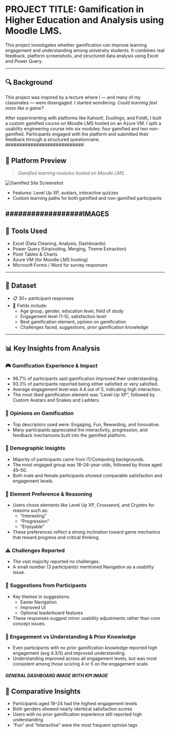 # PROJECT TITLE: Gamification in Higher Education and Analysis using Moodle LMS.

This project investigates whether gamification can improve learning engagement and understanding among university students. It combines real feedback, platform screenshots, and structured data analysis using Excel and Power Query.

---

## 🔍 Background

This project was inspired by a lecture where I — and many of my classmates — were disengaged. I started wondering: *Could learning feel more like a game?*

After experimenting with platforms like Kahoot!, Duolingo, and FoldIt, I built a custom gamified course on Moodle LMS hosted on an Azure VM. I split a usability engineering course into six modules: four gamified and two non-gamified. Participants engaged with the platform and submitted their feedback through a structured questionnaire.
############################
## 📸 Platform Preview

> *Gamified learning modules hosted on Moodle LMS.*

![Gamified Site Screenshot](site_screenshots/moodle_homepage.png)

- Features: Level Up XP, avatars, interactive quizzes
- Custom learning paths for both gamified and non-gamified participants

##################IMAGES
---

## 🧰 Tools Used

- Excel (Data Cleaning, Analysis, Dashboards)
- Power Query (Unpivoting, Merging, Theme Extraction)
- Pivot Tables & Charts
- Azure VM (for Moodle LMS hosting)
- Microsoft Forms / Word for survey responses


---

## 🧪 Dataset

- 📋 30+ participant responses
- 📂 Fields include:
  - Age group, gender, education level, field of study
  - Engagement level (1–5), satisfaction level
  - Best gamification element, opinion on gamification
  - Challenges faced, suggestions, prior gamification knowledge

---

## 📊 Key Insights from Analysis

### 🎮 Gamification Experience & Impact
- 96.7% of participants said gamification improved their understanding.
- 93.3% of participants reported being either satisfied or very satisfied.
- Average engagement level was 4.4 out of 5, indicating high interaction.
- The most liked gamification element was “Level Up XP”, followed by Custom Avatars and Snakes and Ladders.

### 🧠 Opinions on Gamification
- Top descriptors used were: Engaging, Fun, Rewarding, and Innovative.
- Many participants appreciated the interactivity, progression, and feedback mechanisms built into the gamified platform.

### 👥 Demographic Insights
- Majority of participants came from IT/Computing backgrounds.
- The most engaged group was 18–24-year-olds, followed by those aged 45–50.
- Both male and female participants showed comparable satisfaction and engagement levels.

### 🧩 Element Preference & Reasoning
- Users chose elements like Level Up XP, Crossword, and Cryptex for reasons such as:
  - “Interesting”
  - “Progression”
  - “Enjoyable”
- These preferences reflect a strong inclination toward game mechanics that reward progress and critical thinking.

### ⚠️ Challenges Reported
- The vast majority reported no challenges.
- A small number (3 participants) mentioned Navigation as a usability issue.

### 💬 Suggestions from Participants
- Key themes in suggestions:
  - Easier Navigation
  - Improved UI
  - Optional leaderboard features
- These responses suggest minor usability adjustments rather than core concept issues.

### 🔁 Engagement vs Understanding & Prior Knowledge
- Even participants with no prior gamification knowledge reported high engagement (avg 4.3/5) and improved understanding.
- Understanding improved across all engagement levels, but was most consistent among those scoring 4 or 5 on the engagement scale.


#####  GENERAL DASHBOARD IMAGE WITH KPI IMAGE #######


## 🔄 Comparative Insights

- Participants aged 18–24 had the highest engagement levels
- Both genders showed nearly identical satisfaction scores
- Users with no prior gamification experience still reported high understanding
- “Fun” and “Interactive” were the most frequent opinion tags
